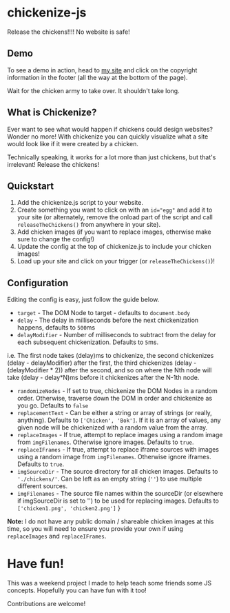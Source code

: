 # chickenize-js
Release the chickens!!!! No website is safe!

## Demo

To see a demo in action, head to [my site](http://www.dszymczak.com) and 
click on the copyright information in the footer (all the way at the bottom of the page).

Wait for the chicken army to take over. It shouldn't take long.

## What is Chickenize?

Ever want to see what would happen if chickens could design websites? Wonder no more!
With chickenize you can quickly visualize what a site would look like if it were created by a chicken.

Technically speaking, it works for a lot more than just chickens, but that's irrelevant! Release the chickens!

## Quickstart

1. Add the chickenize.js script to your website.
2. Create something you want to click on with an `id="egg"` and add it to your site (or alternately, remove the onload part of the script and call `releaseTheChickens()` from anywhere in your site).
3. Add chicken images (if you want to replace images, otherwise make sure to change the config!)
4. Update the config at the top of chickenize.js to include your chicken images!
5. Load up your site and click on your trigger (or `releaseTheChickens()`)!

## Configuration

Editing the config is easy, just follow the guide below.

 - `target` - The DOM Node to target - defaults to `document.body`
 - `delay` - The delay in milliseconds before the next chickenization happens, defaults to `500`ms
 - `delayModifier` - Number of milliseconds to subtract from the delay for each subsequent chickenization. Defaults to `5`ms.
 
 i.e. The first node takes (delay)ms to chickenize, the second chickenizes (delay - delayModifier) after the first, the third chickenizes (delay - (delayModifier \* 2)) after the second, and so on where the Nth node will take (delay - delay\*N)ms before it chickenizes after the N-1th node.

 - `randomizeNodes` - If set to true, chickenize the DOM Nodes in a random order. Otherwise, traverse down the DOM in order and chickenize as you go. Defaults to `false`
- `replacementText` - Can be either a string or array of strings (or really, anything). Defaults to `['Chicken', 'Bok']`. If it is an array of values, any given node will be chickenized with a random value from the array.
 - `replaceImages` - If true, attempt to replace images using a random image from `imgFilenames`. Otherwise ignore images. Defaults to `true`.
 - `replaceIFrames` - If true, attempt to replace iframe sources with images using a random image from `imgFilenames`. Otherwise ignore iframes. Defaults to `true`.
 - `imgSourceDir` - The source directory for all chicken images. Defaults to `'./chickens/'`. Can be left as an empty string (`''`) to use multiple different sources.
 - `imgFilenames` - The source file names within the sourceDir (or elsewhere if imgSourceDir is set to '') to be used for replacing images. Defaults to `['chicken1.png', 'chicken2.png']`
}

**Note:** I do not have any public domain / shareable chicken images at this time, so you will need to ensure you provide your own if using `replaceImages` and `replaceIFrames`.

# Have fun!

This was a weekend project I made to help teach some friends some JS concepts. Hopefully you can have fun with it too!

Contributions are welcome!
